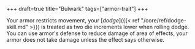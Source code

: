 +++
draft=true
title="Bulwark"
tags=["armor-trait"]
+++

Your armor restricts movement, your [*dodge*]({{< ref "/core/ref/dodge-skill.md" >}}) is treated as two die increments lower when rolling dodge. You can use armor's defense to reduce damage of area of effects, your armor does not take damage unless the effect says otherwise.
